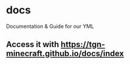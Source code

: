 # docs
Documentation &amp; Guide for our YML

## Access it with https://tgn-minecraft.github.io/docs/index
